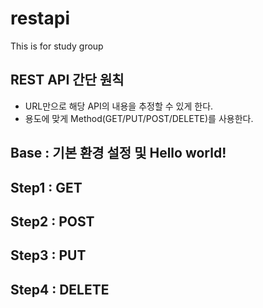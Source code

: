 # restapi
This is for study group

## REST API 간단 원칙
- URL만으로 해당 API의 내용을 추정할 수 있게 한다.
- 용도에 맞게 Method(GET/PUT/POST/DELETE)를 사용한다.

## Base  : 기본 환경 설정 및 Hello world!
## Step1 : GET
## Step2 : POST
## Step3 : PUT
## Step4 : DELETE
